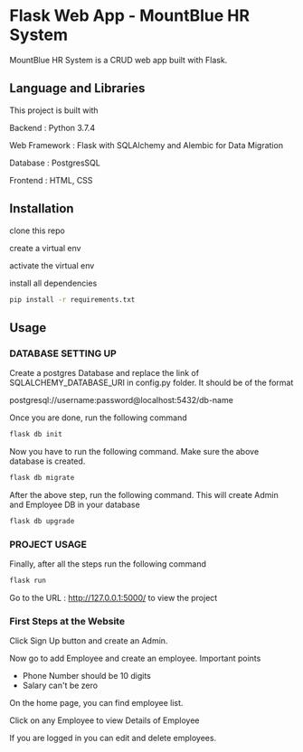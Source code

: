 # Flask Web App - MountBlue HR System

MountBlue HR System is a CRUD web app built with Flask. 


## Language and Libraries

This project is built with 

Backend : Python 3.7.4

Web Framework : Flask with SQLAlchemy and Alembic for Data Migration

Database : PostgresSQL

Frontend : HTML, CSS


## Installation

clone this repo 

create a virtual env

activate the virtual env 

install all dependencies

```bash
pip install -r requirements.txt
```

## Usage

### DATABASE SETTING UP

Create a postgres Database and replace the link of SQLALCHEMY_DATABASE_URI in config.py folder. It should be of the format 

postgresql://username:password@localhost:5432/db-name

Once you are done, run the following command 

```bash
flask db init 
```

Now you have to run the following command. Make sure the above database is created.

```bash
flask db migrate
```

After the above step, run the following command. This will create Admin and Employee DB in your database

```bash
flask db upgrade
```

### PROJECT USAGE

Finally, after all the steps run the following command

```bash
flask run
```

Go to the URL : http://127.0.0.1:5000/  to view the project


### First Steps at the Website

Click Sign Up button and create an Admin. 

Now go to add Employee and create an employee. Important points 
 *  Phone Number should be 10 digits 
 *  Salary can't be zero

On the home page, you can find employee list. 

Click on any Employee to view Details of Employee

If you are logged in you can edit and delete employees. 


